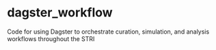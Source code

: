 # dagster_workflow
Code for using Dagster to orchestrate curation, simulation, and analysis workflows throughout the STRI
